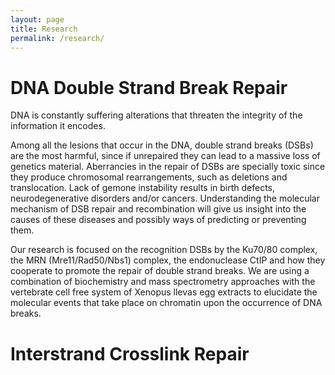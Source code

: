 ```yaml
---
layout: page
title: Research
permalink: /research/
---
```


# DNA Double Strand Break Repair 

DNA is constantly suffering alterations that threaten the integrity of the information it encodes.

Among all the lesions that occur in the DNA, double strand breaks (DSBs) are the most harmful, since if unrepaired they can lead to a massive loss of genetics material. Aberrancies in the repair of DSBs are specially toxic since they produce chromosomal rearrangements, such as deletions and translocation. Lack of gemone instability results in birth defects, neurodegenerative disorders  and/or cancers. Understanding the molecular mechanism of DSB repair and recombination will give us insight into the causes of these diseases and possibly ways of predicting or preventing them.

Our research is focused on the recognition DSBs by the Ku70/80 complex, the MRN (Mre11/Rad50/Nbs1) complex, the endonuclease CtIP  and how they cooperate to promote the repair of double strand breaks. We are using a combination of biochemistry and mass spectrometry approaches with the vertebrate cell free system of Xenopus llevas egg extracts to elucidate the molecular events that take place on chromatin upon the occurrence of DNA breaks.

# Interstrand Crosslink Repair

